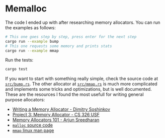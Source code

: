 # Memalloc

The code I ended up with after researching memory allocators. You can run
the examples as follows:

```bash
# This one goes step by step, press enter for the next step
cargo run --example bump
# This one requests some memory and prints stats
cargo run --example mmap
```

Run the tests:

```bash
cargo test
```

If you want to start with something really simple, check the source code at
[`src/bump.rs`](./src/bump.rs). The other allocator at
[`src/mmap.rs`](./src/mmap.rs) is much more complicated and implements some
tricks and optimizations, but is well documented. These are the resources I
found the most usefull for writing general purpose allocators:

- [Writing a Memory Allocator - Dimitry Soshinkov](http://dmitrysoshnikov.com/compilers/writing-a-memory-allocator/)
- [Project 3: Memory Allocator - CS 326 USF](https://www.cs.usfca.edu/~mmalensek/cs326/assignments/project-3.html)
- [Memory Allocators 101 - Arjun Sreedharan](https://arjunsreedharan.org/post/148675821737/memory-allocators-101-write-a-simple-memory)
- [`malloc` source code](https://github.com/bminor/glibc/blob/master/malloc/malloc.c)
- [`mmap` linux man page](https://man7.org/linux/man-pages/man2/mmap.2.html)

